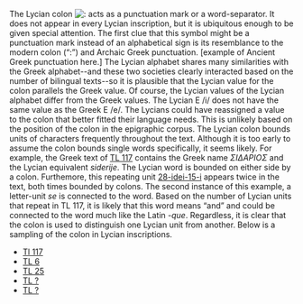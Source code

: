  The Lycian colon ![:](http://www.homermultitext.org/iipsrv?OBJ=IIP,1.0&FIF=/project/homer/pyramidal/deepzoom/lycian/hc/v1/2007.02.0020.tif&RGN=0.2717,0.05695,0.02367,0.1859&wID=20&CVT=JPEG) acts as a punctuation mark or a word-separator. It does not appear in every Lycian inscription, but it is ubiquitous enough to be given special attention. The first clue that this symbol might be a punctuation mark instead of an alphabetical sign is its resemblance to the modern colon (“:”) and Archaic Greek punctuation. [example of Ancient Greek punctuation here.] The Lycian alphabet shares many similarities with the Greek alphabet--and these two societies clearly interacted based on the number of bilingual texts--so it is plausible that the Lycian value for the colon parallels the Greek value. Of course, the Lycian values of the Lycian alphabet differ from the Greek values. The Lycian E /i/ does not have the same value as the Greek E /e/. The Lycians could have reassigned a value to the colon that better fitted their language needs. This is unlikely based on the position of the colon in the epigraphic corpus. The Lycian colon bounds units of characters frequently throughout the text. Although it is too early to assume the colon bounds single words specifically, it seems likely. For example, the Greek text of [TL 117](http://www.homermultitext.org/ict2/?urn=urn:cite2:lycian:hc.v1:2007.02.0004@0.3348,0.6471,0.3153,0.1259&urn=urn:cite2:lycian:hc.v1:2007.02.0004@0.4512,0.1713,0.3326,0.1171) contains the Greek name _ΣΙΔΑΡΙΟΣ_ and the Lycian equivalent _siderije_. The Lycian word is bounded on either side by a colon. Furthemore, this repeating unit [28-idei-15-i](http://www.homermultitext.org/ict2/?urn=urn:cite2:lycian:hc.v1:2007.02.0004@0.1251,0.2826,0.3131,0.1259&urn=urn:cite2:lycian:hc.v1:2007.02.0004@0.3717,0.4114,0.3897,0.1464) appears twice in the text, both times bounded by colons. The second instance of this example, a letter-unit _se_ is connected to the word. Based on the number of Lycian units that repeat in TL 117, it is likely that this word means “and” and could be connected to the word much like the Latin _-que_. Regardless, it is clear that the colon is used to distinguish one Lycian unit from another. Below is a sampling of the colon in Lycian inscriptions. 
* [Tl 117](http://www.homermultitext.org/ict2/?urn=urn:cite2:lycian:hc.v1:2007.02.0004@0.3312,0.05857,0.02314,0.1201&urn=urn:cite2:lycian:hc.v1:2007.02.0004@0.7151,0.06149,0.03254,0.1376&urn=urn:cite2:lycian:hc.v1:2007.02.0004@0.9407,0.06296,0.01880,0.1274&urn=urn:cite2:lycian:hc.v1:2007.02.0004@0.4476,0.1830,0.02531,0.1201&urn=urn:cite2:lycian:hc.v1:2007.02.0004@0.7462,0.1816,0.04772,0.1245&urn=urn:cite2:lycian:hc.v1:2007.02.0004@0.1142,0.2987,0.03688,0.1201&urn=urn:cite2:lycian:hc.v1:2007.02.0004@0.5452,0.2943,0.05061,0.1493&urn=urn:cite2:lycian:hc.v1:2007.02.0004@0.2039,0.4012,0.03688,0.1493&urn=urn:cite2:lycian:hc.v1:2007.02.0004@0.3492,0.4085,0.06508,0.1449&urn=urn:cite2:lycian:hc.v1:2007.02.0004@0.7317,0.4173,0.02965,0.1684)
* [TL 6](http://www.homermultitext.org/ict2/?urn=urn:cite2:lycian:hc.v1:2007.02.0005@0.1835,0.2267,0.01838,0.1787&urn=urn:cite2:lycian:hc.v1:2007.02.0005@0.5173,0.1960,0.01432,0.1467&urn=urn:cite2:lycian:hc.v1:2007.02.0005@0.3932,0.3360,0.01568,0.1573&urn=urn:cite2:lycian:hc.v1:2007.02.0005@0.2849,0.4547,0.01946,0.1507&urn=urn:cite2:lycian:hc.v1:2007.02.0005@0.3668,0.4747,0.02081,0.1600&urn=urn:cite2:lycian:hc.v1:2007.02.0005@0.4719,0.4360,0.02730,0.1920&urn=urn:cite2:lycian:hc.v1:2007.02.0005@0.6111,0.3120,0.03108,0.1840&urn=urn:cite2:lycian:hc.v1:2007.02.0005@0.7257,0.2000,0.02189,0.1693&urn=urn:cite2:lycian:hc.v1:2007.02.0005@0.8262,0.3267,0.02730,0.1573&urn=urn:cite2:lycian:hc.v1:2007.02.0005@0.7522,0.4187,0.02973,0.2000&urn=urn:cite2:lycian:hc.v1:2007.02.0005@0.2541,0.3387,0.03270,0.2000)
* [TL 25](http://www.homermultitext.org/ict2/?urn=urn:cite2:lycian:hc.v1:2007.02.0003@0.2623,0.1022,0.03791,0.07247&urn=urn:cite2:lycian:hc.v1:2007.02.0003@0.6346,0.1758,0.03543,0.07640&urn=urn:cite2:lycian:hc.v1:2007.02.0003@0.6762,0.1017,0.03853,0.07640&urn=urn:cite2:lycian:hc.v1:2007.02.0003@0.2933,0.3697,0.03543,0.06742&urn=urn:cite2:lycian:hc.v1:2007.02.0003@0.2331,0.3022,0.03978,0.06685&urn=urn:cite2:lycian:hc.v1:2007.02.0003@0.3493,0.2371,0.04972,0.07191&urn=urn:cite2:lycian:hc.v1:2007.02.0003@0.5606,0.3073,0.04288,0.06798&urn=urn:cite2:lycian:hc.v1:2007.02.0003@0.7607,0.3124,0.04288,0.06685&urn=urn:cite2:lycian:hc.v1:2007.02.0003@0.7315,0.4483,0.03232,0.07022&urn=urn:cite2:lycian:hc.v1:2007.02.0003@0.3257,0.4466,0.03170,0.06067&urn=urn:cite2:lycian:hc.v1:2007.02.0003@0.5444,0.5157,0.03605,0.06629&urn=urn:cite2:lycian:hc.v1:2007.02.0003@0.4842,0.3775,0.03791,0.06798&urn=urn:cite2:lycian:hc.v1:2007.02.0003@0.3250,0.1815,0.03605,0.06011)
* [TL ?](http://www.homermultitext.org/ict2/?urn=urn:cite2:lycian:hc.v1:2007.02.0060@0.2123,0.02372,0.04131,0.2134&urn=urn:cite2:lycian:hc.v1:2007.02.0060@0.3846,0.01976,0.04274,0.1818&urn=urn:cite2:lycian:hc.v1:2007.02.0060@0.3376,0.8221,0.05413,0.1739&urn=urn:cite2:lycian:hc.v1:2007.02.0060@0.2721,0.4704,0.04701,0.2016&urn=urn:cite2:lycian:hc.v1:2007.02.0060@0.2550,0.2490,0.06125,0.2292&urn=urn:cite2:lycian:hc.v1:2007.02.0060@0.5741,0.2411,0.04131,0.1739&urn=urn:cite2:lycian:hc.v1:2007.02.0060@0.5997,0.4545,0.04986,0.1739&urn=urn:cite2:lycian:hc.v1:2007.02.0060@0.8832,0.007905,0.03561,0.1897)
* [TL ?](http://www.homermultitext.org/ict2/?urn=urn:cite2:lycian:hc.v1:2007.02.0132@0.09682,0.01087,0.03150,0.9783&urn=urn:cite2:lycian:hc.v1:2007.02.0132@0.1971,0.02174,0.03295,0.9783&urn=urn:cite2:lycian:hc.v1:2007.02.0132@0.3613,0.1087,0.02052,0.8152&urn=urn:cite2:lycian:hc.v1:2007.02.0132@0.4746,0.1522,0.01994,0.7717&urn=urn:cite2:lycian:hc.v1:2007.02.0132@0.5642,0.1630,0.01503,0.7065&urn=urn:cite2:lycian:hc.v1:2007.02.0132@0.7780,0.1848,0.01301,0.8152&urn=urn:cite2:lycian:hc.v1:2007.02.0132@0.9578,0.1957,0.01503,0.7935)
